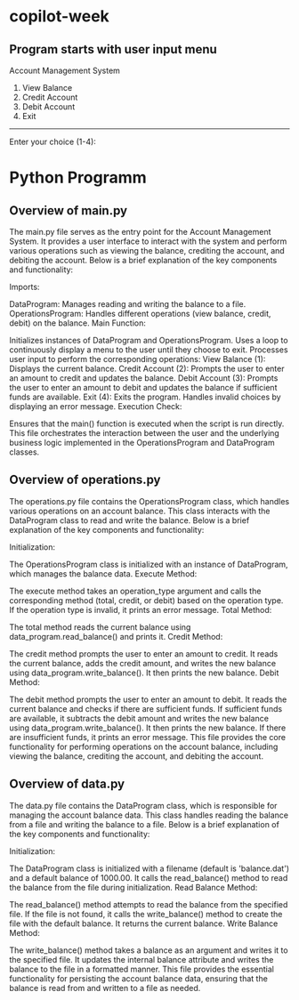 # copilot-week

Program starts with user input menu
--------------------------------
Account Management System
1. View Balance
2. Credit Account
3. Debit Account
4. Exit
--------------------------------
Enter your choice (1-4): 

# Python Programm

## Overview of main.py

The main.py file serves as the entry point for the Account Management System. It provides a user interface to interact with the system and perform various operations such as viewing the balance, crediting the account, and debiting the account. Below is a brief explanation of the key components and functionality:

Imports:

DataProgram: Manages reading and writing the balance to a file.
OperationsProgram: Handles different operations (view balance, credit, debit) on the balance.
Main Function:

Initializes instances of DataProgram and OperationsProgram.
Uses a loop to continuously display a menu to the user until they choose to exit.
Processes user input to perform the corresponding operations:
View Balance (1): Displays the current balance.
Credit Account (2): Prompts the user to enter an amount to credit and updates the balance.
Debit Account (3): Prompts the user to enter an amount to debit and updates the balance if sufficient funds are available.
Exit (4): Exits the program.
Handles invalid choices by displaying an error message.
Execution Check:

Ensures that the main() function is executed when the script is run directly.
This file orchestrates the interaction between the user and the underlying business logic implemented in the OperationsProgram and DataProgram classes.

## Overview of operations.py
The operations.py file contains the OperationsProgram class, which handles various operations on an account balance. This class interacts with the DataProgram class to read and write the balance. Below is a brief explanation of the key components and functionality:

Initialization:

The OperationsProgram class is initialized with an instance of DataProgram, which manages the balance data.
Execute Method:

The execute method takes an operation_type argument and calls the corresponding method (total, credit, or debit) based on the operation type.
If the operation type is invalid, it prints an error message.
Total Method:

The total method reads the current balance using data_program.read_balance() and prints it.
Credit Method:

The credit method prompts the user to enter an amount to credit.
It reads the current balance, adds the credit amount, and writes the new balance using data_program.write_balance().
It then prints the new balance.
Debit Method:

The debit method prompts the user to enter an amount to debit.
It reads the current balance and checks if there are sufficient funds.
If sufficient funds are available, it subtracts the debit amount and writes the new balance using data_program.write_balance().
It then prints the new balance.
If there are insufficient funds, it prints an error message.
This file provides the core functionality for performing operations on the account balance, including viewing the balance, crediting the account, and debiting the account.

## Overview of data.py
The data.py file contains the DataProgram class, which is responsible for managing the account balance data. This class handles reading the balance from a file and writing the balance to a file. Below is a brief explanation of the key components and functionality:

Initialization:

The DataProgram class is initialized with a filename (default is 'balance.dat') and a default balance of 1000.00.
It calls the read_balance() method to read the balance from the file during initialization.
Read Balance Method:

The read_balance() method attempts to read the balance from the specified file.
If the file is not found, it calls the write_balance() method to create the file with the default balance.
It returns the current balance.
Write Balance Method:

The write_balance() method takes a balance as an argument and writes it to the specified file.
It updates the internal balance attribute and writes the balance to the file in a formatted manner.
This file provides the essential functionality for persisting the account balance data, ensuring that the balance is read from and written to a file as needed.